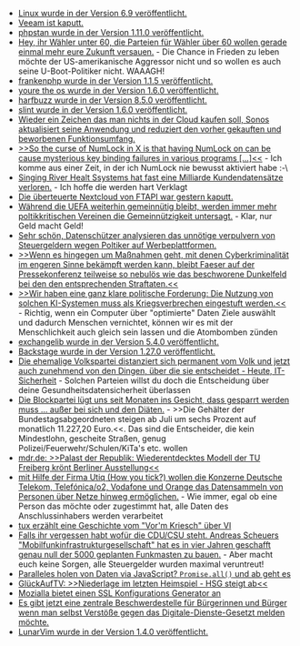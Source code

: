 * [Linux wurde in der Version 6.9 veröffentlicht.](https://lwn.net/Articles/972886/)
* [Veeam ist kaputt.](https://www.borncity.com/blog/2024/05/12/veeam-schwachstelle-cve-2024-29212-mai-2024/)
* [phpstan wurde in der Version 1.11.0 veröffentlicht.](https://github.com/phpstan/phpstan/releases/tag/1.11.0)
* [Hey, ihr Wähler unter 60, die Parteien für Wähler über 60 wollen gerade einmal mehr eure Zukunft versauen.](https://blog.fefe.de/?ts=98be1a8e) - Die Chance in Frieden zu leben möchte der US-amerikanische Aggressor nicht und so wollen es auch seine U-Boot-Politiker nicht. WAAAGH!
* [frankenphp wurde in der Version 1.1.5 veröffentlicht.](https://github.com/dunglas/frankenphp/releases/tag/v1.1.5)
* [youre the os wurde in der Version 1.6.0 veröffentlicht.](https://github.com/plbrault/youre-the-os/releases/tag/v1.6.0)
* [harfbuzz wurde in der Version 8.5.0 veröffentlicht.](https://github.com/harfbuzz/harfbuzz/releases/tag/8.5.0)
* [slint wurde in der Version 1.6.0 veröffentlicht.](https://github.com/slint-ui/slint/releases/tag/v1.6.0)
* [Wieder ein Zeichen das man nichts in der Cloud kaufen soll, Sonos aktualisiert seine Anwendung und reduziert den vorher gekauften und beworbenen Funktionsumfang.](https://www.borncity.com/blog/2024/05/14/update-der-sonos-lautsprecher-app-lscht-funktionen-mai-2024/)
* [>>So the curse of NumLock in X is that having NumLock on can be cause mysterious key binding failures in various programs [...]<<](https://utcc.utoronto.ca/~cks/space/blog/unix/XNumlockCurse) - Ich komme aus einer Zeit, in der ich NumLock nie bewusst aktiviert habe :-\
* [Singing River Healt Ssystems hat fast eine Milliarde Kundendatensätze verloren.](https://www.bleepingcomputer.com/news/security/singing-river-health-system-data-of-895-000-stolen-in-ransomware-attack/) - Ich hoffe die werden hart Verklagt
* [Die überteuerte Nextcloud von FTAPI war gestern kaputt.](https://www.borncity.com/blog/2024/05/14/ftapi-ausfall-am-14-mai-2024/)
* [Während die UEFA weiterhin gemeinnütig bleibt, werden immer mehr poltikkritischen Vereinen die Gemeinnützigkeit untersagt.](https://netzpolitik.org/2024/volksverpetzer-blog-gegen-desinformation-verliert-die-gemeinnuetzigkeit/) - Klar, nur Geld macht Geld!
* [Sehr schön, Datenschützer analysieren das unnötige verpulvern von Steuergeldern wegen Poltiker auf Werbeplattformen.](https://netzpolitik.org/2024/wahlkampf-olaf-scholz-und-die-auf-tiktok-herrschenden-datenschutzpraktiken/)
* [>>Wenn es hingegen um Maßnahmen geht, mit denen Cyberkriminalität im engeren Sinne bekämpft werden kann, bleibt Faeser auf der Pressekonferenz teilweise so nebulös wie das beschworene Dunkelfeld bei den den entsprechenden Straftaten.<<](https://netzpolitik.org/2024/bundeslagebild-cybercrime-alles-wie-immer-nur-schlimmer/)
* [>>Wir haben eine ganz klare politische Forderung: Die Nutzung von solchen KI-Systemen muss als Kriegsverbrechen eingestuft werden.<<](https://netzpolitik.org/2024/interview-mit-rainer-rehak-die-nutzung-solcher-ki-systeme-muss-als-kriegsverbrechen-eingestuft-werden/) - Richtig, wenn ein Computer über "optimierte" Daten Ziele auswählt und dadurch Menschen vernichtet, können wir es mit der Menschlichkeit auch gleich sein lassen und die Atombomben zünden
* [exchangelib wurde in der Version 5.4.0 veröffentlicht.](https://github.com/ecederstrand/exchangelib/releases/tag/v5.4.0)
* [Backstage wurde in der Version 1.27.0 veröffentlicht.](https://github.com/backstage/backstage/releases/tag/v1.27.0)
* [Die ehemalige Volkspartei distanziert sich permanent vom Volk und jetzt auch zunehmend von den Dingen, über die sie entscheidet - Heute, IT-Sicherheit](https://blog.fefe.de/?ts=98bd42d7) - Solchen Parteien willst du doch die Entscheidung über deine Gesundheitsdatensicherheit überlassen
* [Die Blockpartei lügt uns seit Monaten ins Gesicht, dass gesparrt werden muss ... außer bei sich und den Diäten.](https://blog.fefe.de/?ts=98bd930c) - >>Die Gehälter der Bundestagsabgeordneten steigen ab Juli um sechs Prozent auf monatlich 11.227,20 Euro.<<. Das sind die Entscheider, die kein Mindestlohn, gescheite Straßen, genug Polizei/Feuerwehr/Schulen/KiTa's etc. wollen
* [mdr.de: >>Palast der Republik: Wiederentdecktes Modell der TU Freiberg krönt Berliner Ausstellung<<](https://www.mdr.de/nachrichten/sachsen/chemnitz/freiberg/palast-der-republik-ausstellung-modell-freiberg-kultur-news-100.html)
* [mit Hilfe der Firma Utiq (How you tick?) wollen die Konzerne Deutsche Telekom, Telefónica/o2, Vodafone und Orange das Datensammeln von Personen über Netze hinweg ermöglichen.](https://netzpolitik.org/2024/neue-tracking-firma-utiq-wie-telekom-o2-und-vodafone-im-datengeschaeft-mitmischen/) - Wie immer, egal ob eine Person das möchte oder zugestimmt hat, alle Daten des Anschlussinhabers werden verarbeitet
* [tux erzählt eine Geschichte vom "Vor'm Kriesch" über VI](https://tuxproject.de/blog/2024/05/wie-ich-einmal-dem-historischen-vi-nachforschte-und-alle-davon-profitierten/)
* [Falls ihr vergessen habt wofür die CDU/CSU steht. Andreas Scheuers "Mobilfunkinfrastrukturgesellschaft" hat es in vier Jahren geschafft genau null der 5000 geplanten Funkmasten zu bauen.](https://netzpolitik.org/2024/digitales-scheitern-funklochamt-am-ende/) - Aber macht euch keine Sorgen, alle Steuergelder wurden maximal veruntreut!
* [Paralleles holen von Daten via JavaScript? `Promise.all()` und ab geht es](https://martinfowler.com/articles/data-fetch-spa.html#ImplementTheFriendsList)
* [GlückAufTV: >>Niederlage im letzten Heimspiel - HSG steigt ab<<](https://www.youtube.com/watch?v=k_tMZOnuybg)
* [Mozialla bietet einen SSL Konfigurations Generator an](https://ssl-config.mozilla.org/)
* [Es gibt jetzt eine zentrale Beschwerdestelle für Bürgerinnen und Bürger wenn man selbst Verstöße gegen das Digitale-Dienste-Gesetzt melden möchte.](https://netzpolitik.org/2024/digitale-dienste-gesetz-hier-kannst-du-dich-beschweren/)
* [LunarVim wurde in der Version 1.4.0 veröffentlicht.](https://github.com/LunarVim/LunarVim/releases/tag/1.4.0)
